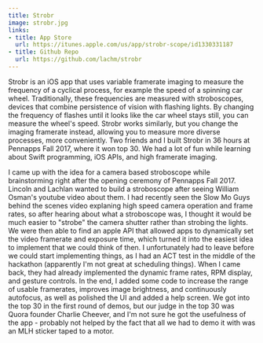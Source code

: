 ```yaml
---
title: Strobr
image: strobr.jpg
links: 
- title: App Store
  url: https://itunes.apple.com/us/app/strobr-scope/id1330331187
- title: Github Repo
  url: https://github.com/lachm/strobr
---
```


Strobr is an iOS app that uses variable framerate imaging to measure the frequency of a cyclical process, for example the speed of a spinning car wheel. Traditionally, these frequencies are measured with stroboscopes, devices that combine persistence of vision with flashing lights. By changing the frequency of flashes until it looks like the car wheel stays still, you can measure the wheel's speed. Strobr works similarly, but you change the imaging framerate instead, allowing you to measure more diverse processes, more conveniently. Two friends and I built Strobr in 36 hours at Pennapps Fall 2017, where it won top 30. We had a lot of fun while learning about Swift programming, iOS APIs, and high framerate imaging.

I came up with the idea for a camera based stroboscope while brainstorming right after the opening ceremony of Pennapps Fall 2017. Lincoln and Lachlan wanted to build a stroboscope after seeing William Osman's youtube video about them. I had recently seen the Slow Mo Guys behind the scenes video explaning high speed camera operation and frame rates, so after hearing about what a stroboscope was, I thought it would be much easier to "strobe" the camera shutter rather than strobing the lights. We were then able to find an apple API that allowed apps to dynamically set the video framerate and exposure time, which turned it into the easiest idea to implement that we could think of then. I unfortunately had to leave before we could start implementing things, as I had an ACT test in the middle of the hackathon (apparently I'm not great at scheduling things). When I came back, they had already implemented the dynamic frame rates, RPM display, and gesture controls. In the end, I added some code to increase the range of usable framerates, improves image brightness, and continuously autofocus, as well as polished the UI and added a help screen. We got into the top 30 in the first round of demos, but our judge in the top 30 was Quora founder Charlie Cheever, and I'm not sure he got the usefulness of the app - probably not helped by the fact that all we had to demo it with was an MLH sticker taped to a motor.

